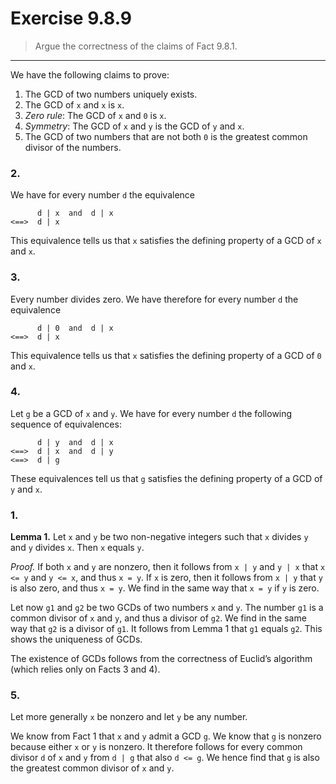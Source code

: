 # Exercise 9.8.9

> Argue the correctness of the claims of Fact 9.8.1.

---

We have the following claims to prove:

1. The GCD of two numbers uniquely exists.
2. The GCD of `x` and `x` is `x`.
3. _Zero rule_:
   The GCD of `x` and `0` is `x`.
4. _Symmetry_:
   The GCD of `x` and `y` is the GCD of `y` and `x`.
5. The GCD of two numbers that are not both `0` is the greatest common divisor of the numbers.

### 2.

We have for every number `d` the equivalence
```text
      d | x  and  d | x
<==>  d | x
```
This equivalence tells us that `x` satisfies the defining property of a GCD of `x` and `x`.

### 3.

Every number divides zero.
We have therefore for every number `d` the equivalence
```text
      d | 0  and  d | x
<==>  d | x
```
This equivalence tells us that `x` satisfies the defining property of a GCD of `0` and `x`.

### 4.

Let `g` be a GCD of `x` and `y`.
We have for every number `d` the following sequence of equivalences:
```text
      d | y  and  d | x
<==>  d | x  and  d | y
<==>  d | g
```
These equivalences tell us that `g` satisfies the defining property of a GCD of `y` and `x`.

### 1.

**Lemma 1.**
Let `x` and `y` be two non-negative integers such that `x` divides `y` and `y` divides `x`.
Then `x` equals `y`.

_Proof._
If both `x` and `y` are nonzero, then it follows from `x | y` and `y | x` that `x <= y` and `y <= x`, and thus `x = y`.
If `x` is zero, then it follows from `x | y` that `y` is also zero, and thus `x = y`.
We find in the same way that `x = y` if `y` is zero.

Let now `g1` and `g2` be two GCDs of two numbers `x` and `y`.
The number `g1` is a common divisor of `x` and `y`, and thus a divisor of `g2`.
We find in the same way that `g2` is a divisor of `g1`.
It follows from Lemma 1 that `g1` equals `g2`.
This shows the uniqueness of GCDs.

The existence of GCDs follows from the correctness of Euclid’s algorithm (which relies only on Facts 3 and 4).

### 5.

Let more generally `x` be nonzero and let `y` be any number.

We know from Fact 1 that `x` and `y` admit a GCD `g`.
We know that `g` is nonzero because either `x` or `y` is nonzero.
It therefore follows for every common divisor `d` of `x` and `y` from `d | g` that also `d <= g`.
We hence find that `g` is also the greatest common divisor of `x` and `y`.
